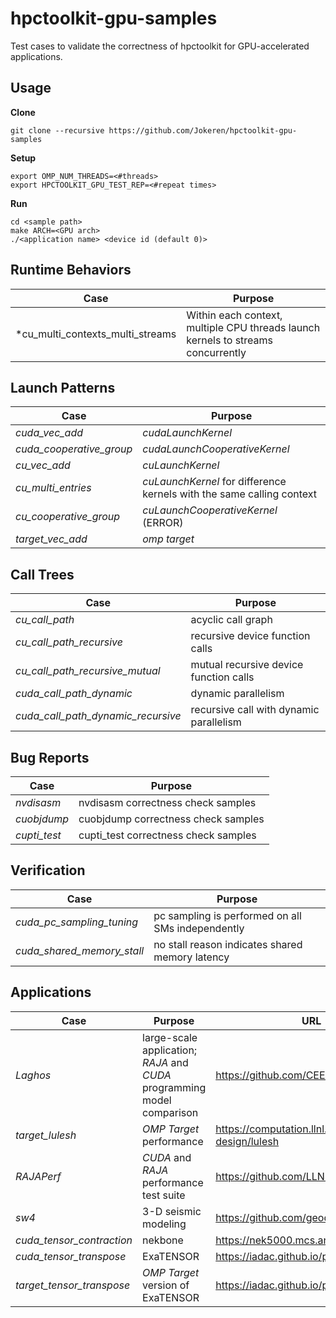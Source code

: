 # hpctoolkit-gpu-samples

Test cases to validate the correctness of hpctoolkit for GPU-accelerated applications.

## Usage

**Clone**

    git clone --recursive https://github.com/Jokeren/hpctoolkit-gpu-samples

**Setup**

    export OMP_NUM_THREADS=<#threads>
    export HPCTOOLKIT_GPU_TEST_REP=<#repeat times>

**Run**

    cd <sample path>
    make ARCH=<GPU arch>
    ./<application name> <device id (default 0)>

## Runtime Behaviors
|**Case**                         |**Purpose**                      |
|---------------------------------|---------------------------------|
|*cu_multi_contexts_multi_streams | Within each context, multiple CPU threads launch kernels to streams concurrently |

## Launch Patterns

|**Case**                         |**Purpose**                      |
|-----------------------------|-----------------------------|
|*cuda_vec_add* | *cudaLaunchKernel*|
|*cuda_cooperative_group*| *cudaLaunchCooperativeKernel* |
|*cu_vec_add* | *cuLaunchKernel*|
|*cu_multi_entries* | *cuLaunchKernel* for difference kernels with the same calling context |
|*cu_cooperative_group*| *cuLaunchCooperativeKernel* (ERROR) |
|*target_vec_add* | *omp target* |

## Call Trees

|**Case**                         |**Purpose**                      |
|-----------------------------|-----------------------------|
|*cu_call_path* | acyclic call graph |
|*cu_call_path_recursive* | recursive device function calls |
|*cu_call_path_recursive_mutual* | mutual recursive device function calls |
|*cuda_call_path_dynamic* | dynamic parallelism |
|*cuda_call_path_dynamic_recursive* | recursive call with dynamic parallelism |

## Bug Reports

|**Case**                         |**Purpose**                      |
|-----------------------------|-----------------------------|
|*nvdisasm* | nvdisasm correctness check samples |
|*cuobjdump* | cuobjdump correctness check samples |
|*cupti_test* | cupti\_test correctness check samples |

## Verification

|**Case**                         |**Purpose**                      |
|-----------------------------|-----------------------------|
|*cuda_pc_sampling_tuning* | pc sampling is performed on all SMs independently |
|*cuda_shared_memory_stall* | no stall reason indicates shared memory latency |

## Applications

|**Case**                         |**Purpose**                      | **URL** |
|-----------------------------|-----------------------------|----|
|*Laghos*| large-scale application; *RAJA* and *CUDA* programming model comparison |https://github.com/CEED/Laghos|
|*target_lulesh* | *OMP Target* performance |https://computation.llnl.gov/projects/co-design/lulesh|
|*RAJAPerf* | *CUDA* and *RAJA* performance test suite |https://github.com/LLNL/RAJAPerf|
|*sw4* | 3-D seismic modeling |https://github.com/geodynamics/sw4|
|*cuda_tensor_contraction*| nekbone | https://nek5000.mcs.anl.gov/|
|*cuda_tensor_transpose*| ExaTENSOR | https://iadac.github.io/projects/|
|*target_tensor_transpose*| *OMP Target* version of ExaTENSOR | https://iadac.github.io/projects/|

